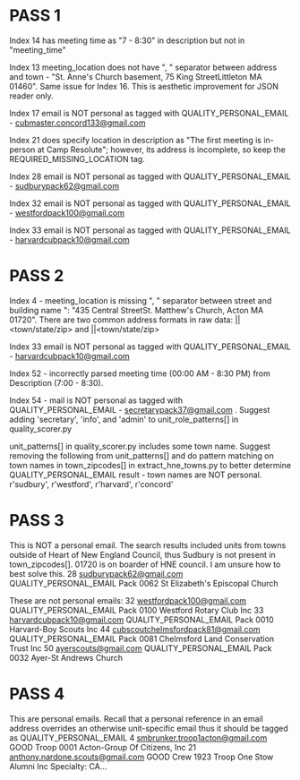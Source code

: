 # PASS 1

Index 14 has meeting time as "7 - 8:30" in description but not in "meeting_time"

Index 13 meeting_location does not have ", " separator between address and town - "St. Anne's Church basement, 75 King StreetLittleton MA 01460". Same issue for Index 16. This is aesthetic improvement for JSON reader only.

Index 17 email is NOT personal as tagged with QUALITY_PERSONAL_EMAIL - cubmaster.concord133@gmail.com

Index 21 does specify location in description as "The first meeting is in-person at Camp Resolute"; however, its address is incomplete, so keep the REQUIRED_MISSING_LOCATION tag.

Index 28 email is NOT personal as tagged with QUALITY_PERSONAL_EMAIL - sudburypack62@gmail.com

Index 32 email is NOT personal as tagged with QUALITY_PERSONAL_EMAIL - westfordpack100@gmail.com

Index 33 email is NOT personal as tagged with QUALITY_PERSONAL_EMAIL - harvardcubpack10@gmail.com

# PASS 2

Index 4 - meeting_location is missing ", " separator between street and building name ": "435 Central StreetSt. Matthew's Church, Acton MA 01720". There are two common address formats in raw data: <street>|<building name>|<town/state/zip> and <building name>|<street>|<town/state/zip> 

Index 33 email is NOT personal as tagged with QUALITY_PERSONAL_EMAIL - harvardcubpack10@gmail.com

Index 52 - incorrectly parsed meeting time (00:00 AM - 8:30 PM) from Description (7:00 - 8:30).

Index 54 - mail is NOT personal as tagged with QUALITY_PERSONAL_EMAIL - secretarypack37@gmail.com . Suggest adding 'secretary', 'info', and 'admin' to unit_role_patterns[] in quality_scorer.py

unit_patterns[] in quality_scorer.py includes some town name. Suggest removing the following from unit_patterns[] and do pattern matching on town names in town_zipcodes[] in extract_hne_towns.py to better determine QUALITY_PERSONAL_EMAIL result - town names are NOT personal.
            r'sudbury',
            r'westford',
            r'harvard',
            r'concord'

# PASS 3

This is NOT a personal email. The search results included units from towns outside of Heart of New England Council, thus Sudbury is not present in town_zipcodes[]. 01720 is on boarder of HNE council. I am unsure how to best solve this.
28      sudburypack62@gmail.com                  QUALITY_PERSONAL_EMAIL   Pack 0062 St Elizabeth's Episcopal Church

These are not personal emails:
32      westfordpack100@gmail.com                QUALITY_PERSONAL_EMAIL   Pack 0100 Westford Rotary Club Inc
33      harvardcubpack10@gmail.com               QUALITY_PERSONAL_EMAIL   Pack 0010 Harvard-Boy Scouts Inc
44      cubscoutchelmsfordpack81@gmail.com       QUALITY_PERSONAL_EMAIL   Pack 0081 Chelmsford Land Conservation Trust Inc
50      ayerscouts@gmail.com                     QUALITY_PERSONAL_EMAIL   Pack 0032 Ayer-St Andrews Church

# PASS 4

This are personal emails. Recall that a personal reference in an email address overrides an otherwise unit-specific email thus it should be tagged as QUALITY_PERSONAL_EMAIL
4       smbrunker.troop1acton@gmail.com          GOOD                     Troop 0001 Acton-Group Of Citizens, Inc
21      anthony.nardone.scouts@gmail.com         GOOD                     Crew 1923 Troop One Stow Alumni Inc Specialty:  CA...